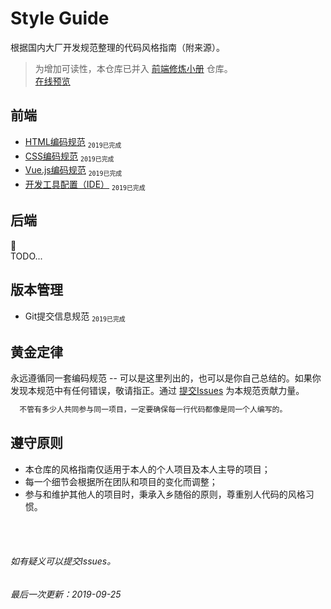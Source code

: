 # Style Guide

根据国内大厂开发规范整理的代码风格指南（附来源）。

> 为增加可读性，本仓库已并入 [前端修炼小册](https://github.com/wenyuan/fedbook) 仓库。  
> [在线预览](https://fedbook.cn/style-guide/)

## 前端
- [HTML编码规范](/frontend/html-style-guide.md) <sub>`2019`</sub><sub>`已完成`</sub>
- [CSS编码规范](/frontend/css-style-guide.md) <sub>`2019`</sub><sub>`已完成`</sub>
- [Vue.js编码规范](/frontend/vuejs-style-guide.md) <sub>`2019`</sub><sub>`已完成`</sub>
- [开发工具配置（IDE）](/frontend/ide-config-guide.md) <sub>`2019`</sub><sub>`已完成`</sub>


## 后端
:construction_worker: <br/>
TODO...


## 版本管理
- Git提交信息规范 <sub>`2019`</sub><sub>`已完成`</sub>


## 黄金定律
永远遵循同一套编码规范 -- 可以是这里列出的，也可以是你自己总结的。如果你发现本规范中有任何错误，敬请指正。通过 [提交Issues](https://github.com/winyuan/style-guide/issues/new) 为本规范贡献力量。
```bash
  不管有多少人共同参与同一项目，一定要确保每一行代码都像是同一个人编写的。
```

## 遵守原则
* 本仓库的风格指南仅适用于本人的个人项目及本人主导的项目；
* 每一个细节会根据所在团队和项目的变化而调整；
* 参与和维护其他人的项目时，秉承入乡随俗的原则，尊重别人代码的风格习惯。

<br/>
<br/>

###### 如有疑义可以提交Issues。
###### 最后一次更新：2019-09-25
